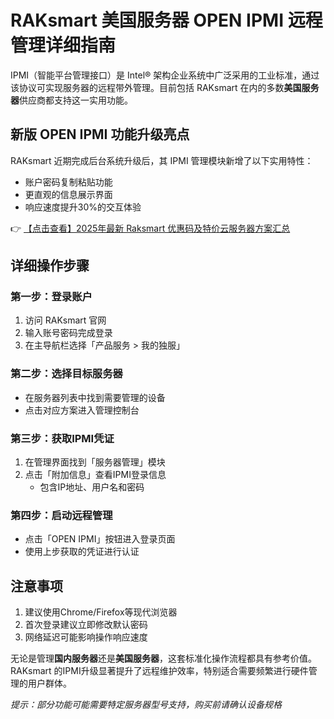 # RAKsmart 美国服务器 OPEN IPMI 远程管理详细指南

IPMI（智能平台管理接口）是 Intel® 架构企业系统中广泛采用的工业标准，通过该协议可实现服务器的远程带外管理。目前包括 RAKsmart 在内的多数**美国服务器**供应商都支持这一实用功能。

## 新版 OPEN IPMI 功能升级亮点
RAKsmart 近期完成后台系统升级后，其 IPMI 管理模块新增了以下实用特性：
- 账户密码复制粘贴功能
- 更直观的信息展示界面
- 响应速度提升30%的交互体验

👉 [【点击查看】2025年最新 Raksmart 优惠码及特价云服务器方案汇总](https://bit.ly/raksmart)

## 详细操作步骤

### 第一步：登录账户
1. 访问 RAKsmart 官网
2. 输入账号密码完成登录
3. 在主导航栏选择「产品服务 > 我的独服」

### 第二步：选择目标服务器
- 在服务器列表中找到需要管理的设备
- 点击对应方案进入管理控制台

### 第三步：获取IPMI凭证
1. 在管理界面找到「服务器管理」模块
2. 点击「附加信息」查看IPMI登录信息
   - 包含IP地址、用户名和密码

### 第四步：启动远程管理
- 点击「OPEN IPMI」按钮进入登录页面
- 使用上步获取的凭证进行认证

## 注意事项
1. 建议使用Chrome/Firefox等现代浏览器
2. 首次登录建议立即修改默认密码
3. 网络延迟可能影响操作响应速度

无论是管理**国内服务器**还是**美国服务器**，这套标准化操作流程都具有参考价值。RAKsmart 的IPMI升级显著提升了远程维护效率，特别适合需要频繁进行硬件管理的用户群体。

*提示：部分功能可能需要特定服务器型号支持，购买前请确认设备规格*